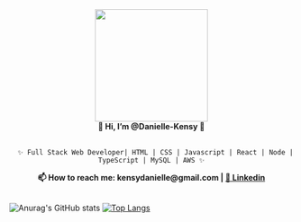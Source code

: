 <div align = "center">
<img src="https://picrew.me/shareImg/org/202206/54755_OglJ7zWg.png"  width="200" height="200" /> 
</div>
<div align = "center"> <strong> 👻 Hi, I’m @Danielle-Kensy 👻 </strong> </div> 
</BR>
  <div align = "center">

      ✨ Full Stack Web Developer| HTML | CSS | Javascript | React | Node | TypeScript | MySQL | AWS ✨
      
</div>

<div align = "center"> <strong> 📫 How to reach me: kensydanielle@gmail.com | <a href="https://www.linkedin.com/in/danielle-kensy-22ba91226/" target="_blank"> 🔹 Linkedin </a> </strong> </div> 

</BR>

![Anurag's GitHub stats](https://github-readme-stats.vercel.app/api?username=Danielle-Kensy&show_icons=true&theme=green) [![Top Langs](https://github-readme-stats.vercel.app/api/top-langs/?username=Danielle-Kensy&layout=compact&theme=green)](https://github.com/Danielle-Kensy/github-readme-stats) 


